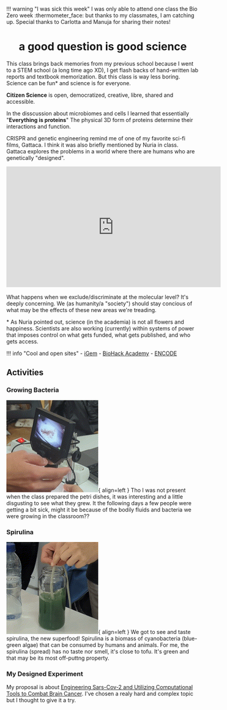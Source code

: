 !!! warning "I was sick this week"
    I was only able to attend one class the Bio Zero week :thermometer_face: but thanks to my classmates, I am catching up. Special thanks to Carlotta and Manuja for sharing their notes!


<h1 style="text-align: center;">
a good question is good science
</h1>

This class brings back memories from my previous school because I went to a STEM school (a long time ago XD), I get  flash backs of hand-written lab reports and textbook memorization. But this class is way less boring. Science can be fun* and science is for everyone.

**Citizen Science** is open, democratized, creative, libre, shared and accessible.

In the disscussion about microbiomes and cells I learned that essentially "**Everything is proteins**" The physical 3D form of proteins determine their interactions and function.

CRISPR and genetic engineering remind me of one of my favorite sci-fi films, Gattaca. I think it was also briefly mentioned by Nuria in class. Gattaca explores the problems in a world where there are humans who are genetically "designed". 

<iframe width="560" height="315" src="https://www.youtube.com/embed/BpzVFdDeWyo?si=dT2z6krWtML3zNCw" title="YouTube video player" frameborder="0" allow="accelerometer; autoplay; clipboard-write; encrypted-media; gyroscope; picture-in-picture; web-share" allowfullscreen></iframe>
  
What happens when we exclude/discriminate at the molecular level? It's deeply concerning. We (as humanity/a "society") should stay concious of what may be the effects of these new areas we're treading.

\* As Nuria pointed out, science (in the academia) is not all flowers and happiness. Scientists are also working (currently) within systems of power that imposes control on what gets funded, what gets published, and who gets access.

!!! info "Cool and open sites"
    - [iGem](https://igem.org/)
    - [BioHack Academy](https://assets.waag.org/biohackacademy/)
    - [ENCODE](https://www.genome.gov/Funded-Programs-Projects/ENCODE-Project-ENCyclopedia-Of-DNA-Elements)

## Activities
### Growing Bacteria

![](../../images/Bio-and-Agri-Zero/petri-dish-microscope.gif){ align=left } Tho I was not present when the class prepared the petri dishes, it was interesting and a little disgusting to see what they grew. It the following days a few people were getting a bit sick, might it be because of the bodily fluids and bacteria we were growing in the classroom??  


### Spirulina
![](../../images/Bio-and-Agri-Zero/bubbling-spirulina.gif){ align=left } We got to see and taste spirulina, the new superfood! 
Spirulina is a biomass of cyanobacteria (blue-green algae) that can be consumed by humans and animals. For me, the spirulina (spread) has no taste nor smell, it's close to tofu. It's green and that may be its most off-puttng property.  

### My Designed Experiment
My proposal is about [Engineering Sars-Cov-2 and Utilizing Computational Tools to
Combat Brain Cancer](https://drive.google.com/file/d/1SxK5X1OGQcMC16fJDcrWC0a8yMAQ5Amf/view?usp=drive_link). I've chosen a realy hard and complex topic but I thought to give it a try.  
